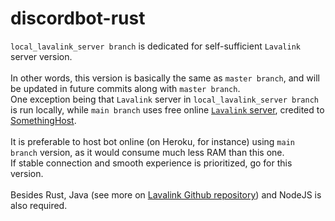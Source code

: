 # discordbot-rust
`local_lavalink_server branch` is dedicated for self-sufficient `Lavalink` server version.
<br><br>
In other words, this version is basically the same as `master branch`, and will be updated in future commits along with `master branch`.
<br>
One exception being that `Lavalink` server in `local_lavalink_server branch` is run locally, while `main branch` uses free online [`Lavalink` server](https://support.something.host/en/article/lavalink-hosting-okm26z/), credited to [SomethingHost](https://something.host).
<br><br>
It is preferable to host bot online (on Heroku, for instance) using `main branch` version, as it would consume much less RAM than this one.
<br>
If stable connection and smooth experience is prioritized, go for this version.
<br><br>
Besides Rust, Java (see more on [Lavalink Github repository](https://github.com/freyacodes/Lavalink)) and NodeJS is also required.